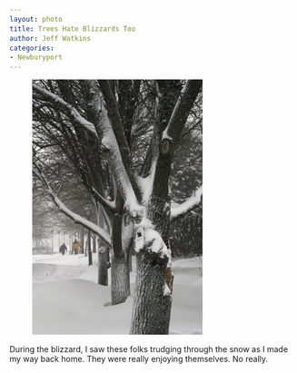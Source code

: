 ```yaml
---
layout: photo
title: Trees Hate Blizzards Too
author: Jeff Watkins
categories:
- Newburyport
---
```


<figure><img class="photo" src="/photos/IMG_1753.jpg"></figure>

During the blizzard, I saw these folks trudging through the snow as I made my
way back home. They were really enjoying themselves. No really.

